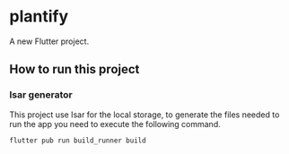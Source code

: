 # plantify

A new Flutter project.

## How to run this project

### Isar generator
This  project use Isar for the local storage, to generate the files needed to run the app you need to execute the following command.
```
flutter pub run build_runner build
```